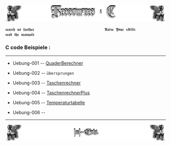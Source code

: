 <!--  library to learn C   📓📚  -->
![Lamassu_c](https://github.com/IxI-Enki/IxI-Enki/blob/main/.dev/visual/Lamassu_Ressources_C%20%5B(Kopfzeile)(tiny)%5D.png?raw=true)

    𝖘𝖊𝖆𝖗𝖈𝖍 𝖓𝖔 𝖋𝖚𝖗𝖙𝖍𝖊𝖗                               𝕽𝖆𝖎𝖘𝖊 𝖄𝖔𝖚𝖗 𝖘𝕶𝖎𝖑𝖑𝖘                               𝖗𝖊𝖆𝖉 𝖙𝖍𝖊 𝖒𝖆𝖓𝖚𝖆𝖑𝖘
 
### C code Beispiele :  
---  
  
- Uebung-001 -- [QuaderBerechner](https://github.com/IxI-Enki/Uebung-cabspr-00)  
- Uebung-002 -- ```übersprungen```  
- Uebung-003 -- [Taschenrechner](https://github.com/IxI-Enki/Uebung-cabspr-003)  
- Uebung-004 -- [TaschenrechnerPlus](https://github.com/IxI-Enki/Uebung-cabspr-004)  
- Uebung-005 -- [Temperaturtabelle](https://github.com/IxI-Enki/Uebung-cabspr-005)  
- Uebung-006 --  

  <!-- *<details><summary><sup>NEXT WORK</sup></summary>* -->



---
<!--  🧠by: github.com/IxI-Enki💭  -->
![Lamassu_(x2)](https://github.com/IxI-Enki/IxI-Enki/blob/main/.dev/visual/Lamassu_IxI-Enki%20%5B(Fusszeile)(tiny)%5D.png?raw=true)
